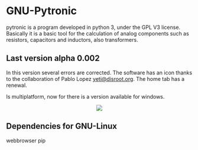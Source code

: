 # GNU-Pytronic
pytronic is a program developed in python 3, under the GPL V3 license. Basically it is a basic tool for the calculation of analog components such as resistors, capacitors and inductors, also transformers.

## Last version alpha 0.002
In this version several errors are corrected. The software has an icon thanks to the collaboration of Pablo Lopez yeti@disroot.org. The home tab has a renewal.

Is multiplatform, now for there is a version available for windows.
<p align="center"><img src="https://github.com/l337quez/GNU-Pytronic/blob/master/Sources/versiones/V%200.002.png?raw=true"></p>  



## Dependencies for GNU-Linux
webbrowser
pip
